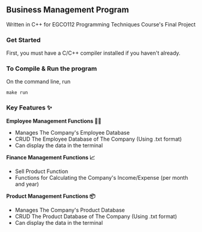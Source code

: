 ## Business Management Program

Written in C++ for EGCO112 Programming Techniques Course's Final Project

### Get Started
First, you must have a C/C++ compiler installed if you haven't already.

### To Compile & Run the program
On the command line, run
```
make run
```

### Key Features ✨
**Employee Management Functions 👨‍💼**
- Manages The Company's Employee Database
- CRUD The Employee Database of The Company (Using .txt format)
- Can display the data in the terminal

**Finance Management Functions 📈**
- Sell Product Function
- Functions for Calculating the Company's Income/Expense (per month and year)
  
**Product Management Functions 📦**
- Manages The Company's Product Database
- CRUD The Product Database of The Company (Using .txt format)
- Can display the data in the terminal

